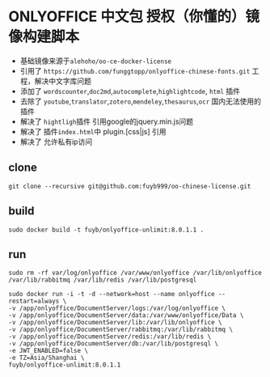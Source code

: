 # ONLYOFFICE 中文包 授权（你懂的）镜像构建脚本

* 基础镜像来源于`alehoho/oo-ce-docker-license`
* 引用了 `https://github.com/funggtopp/onlyoffice-chinese-fonts.git` 工程，解决中文字库问题
* 添加了 `wordscounter`,`doc2md`,`autocomplete`,`highlightcode`, `html` 插件
* 去除了 `youtube`,`translator`,`zotero`,`mendeley`,`thesaurus`,`ocr` 国内无法使用的插件
* 解决了 `hightligh`插件 引用google的jquery.min.js问题
* 解决了 插件`index.html`中 plugin.[css|js] 引用
* 解决了 允许私有ip访问

## clone
```shell
git clone --recursive git@github.com:fuyb999/oo-chinese-license.git
```

## build
```shell
sudo docker build -t fuyb/onlyoffice-unlimit:8.0.1.1 .
```

## run
```shell
sudo rm -rf var/log/onlyoffice /var/www/onlyoffice /var/lib/onlyoffice /var/lib/rabbitmq /var/lib/redis /var/lib/postgresql

sudo docker run -i -t -d --network=host --name onlyoffice --restart=always \
-v /app/onlyoffice/DocumentServer/logs:/var/log/onlyoffice \
-v /app/onlyoffice/DocumentServer/data:/var/www/onlyoffice/Data \
-v /app/onlyoffice/DocumentServer/lib:/var/lib/onlyoffice \
-v /app/onlyoffice/DocumentServer/rabbitmq:/var/lib/rabbitmq \
-v /app/onlyoffice/DocumentServer/redis:/var/lib/redis \
-v /app/onlyoffice/DocumentServer/db:/var/lib/postgresql \
-e JWT_ENABLED=false \
-e TZ=Asia/Shanghai \
fuyb/onlyoffice-unlimit:8.0.1.1

```